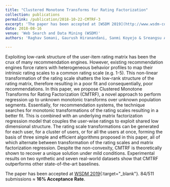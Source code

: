 ```yaml
---
title: "Clustered Monotone Transforms for Rating Factorization"
collection: publications
permalink: /publication/2018-10-22-CMTRF-3
excerpt: 'The paper has been accepted at [WSDM 2019](http://www.wsdm-conference.org/2019/){:target="_blank"}. 84/511 submissions ≈ **16% Acceptance Rate**.'
date: 2018-08-16
venue: 'Web Search and Data Mining (WSDM)'
authors: 'Raghav Somani, Gaurush Hiranandani, Sanmi Koyejo & Sreangsu Acharyya'

---
```

Exploiting low-rank structure of the user-item rating matrix has been the crux of many recommendation engines. However, existing recommendation engines force raters with heterogeneous behavior profiles to map their intrinsic rating scales to a common rating scale (e.g. 1-5). This non-linear transformation of the rating scale shatters the low-rank structure of the rating matrix, therefore resulting in a poor fit and consequentially, poor recommendations. In this paper, we propose Clustered Monotone Transforms for Rating Factorization (CMTRF), a novel approach to perform regression up to unknown monotonic transforms over unknown population segments. Essentially, for recommendation systems, the technique searches for monotonic transformations of the rating scales resulting in a better fit. This is combined with an underlying matrix factorization regression model that couples the user-wise ratings to exploit shared low dimensional structure. The rating scale transformations can be generated for each user, for a cluster of users, or for all the users at once, forming the basis of three simple and efficient algorithms proposed in this paper, all of which alternate between transformation of the rating scales and matrix factorization regression. Despite the non-convexity, CMTRF is theoretically shown to recover a unique solution under mild conditions. Experimental results on two synthetic and seven real-world datasets show that CMTRF outperforms other state-of-the-art baselines.

The paper has been accepted at [WSDM 2019](http://www.wsdm-conference.org/2019/){:target="_blank"}. 84/511 submissions ≈ **16% Acceptance Rate**.